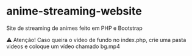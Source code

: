 # anime-streaming-website
Site de streaming de animes feito em PHP e Bootstrap

⚠️ Atenção!
Caso queira o vídeo de fundo no index.php, crie uma pasta videos e coloque um vídeo chamado bg.mp4
